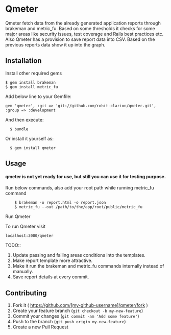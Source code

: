 # Qmeter

Qmeter fetch data from the already generated application reports through brakeman and metric_fu. 
Based on some thresholds it checks for some major areas like security issues, test coverage and Rails best practices etc.
Also Qmeter has a provision to save report data into CSV. Based on the previous reports data show it up into the graph.

## Installation

Install other required gems 

```
$ gem install brakeman
$ gem install metric_fu
```

Add below line to your Gemfile:

```
gem 'qmeter', :git => 'git://github.com/rohit-clarion/qmeter.git', :group => :development
```

And then execute:

```
  $ bundle
```

Or install it yourself as:

```
  $ gem install qmeter
```

## Usage

#### qmeter is not yet ready for use, but still you can use it for testing purpose.


Run below commands, also add your root path while running metric_fu command

```
	$ brakeman -o report.html -o report.json
	$ metric_fu --out /path/to/the/app/root/public/metric_fu
```

Run Qmeter

To run Qmeter visit

```
localhost:3000/qmeter
```

TODO:: 

1. Update passing and failing areas conditions into the templates.
2. Make report template more attractive.
3. Make it run the brakeman and metric_fu commands internally instead of manually.
4. Save report details at every commit.

## Contributing

1. Fork it ( https://github.com/[my-github-username]/qmeter/fork )
2. Create your feature branch (`git checkout -b my-new-feature`)
3. Commit your changes (`git commit -am 'Add some feature'`)
4. Push to the branch (`git push origin my-new-feature`)
5. Create a new Pull Request